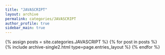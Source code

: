 ```yaml
---
title: "JAVASCRIPT"
layout: archive
permalink: categories/JAVASCRIPT
author_profile: true
sidebar_main: true
---
```


{% assign posts = site.categories.JAVASCRIPT %}
{% for post in posts %} {% include archive-single2.html type=page.entries_layout %} {% endfor %}
